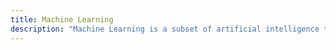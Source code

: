 ```yaml
---
title: Machine Learning
description: "Machine Learning is a subset of artificial intelligence that enables computer systems to learn from and make decisions based on data, improving their performance over time without being explicitly programmed."
---
```

